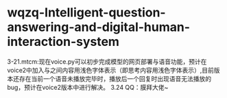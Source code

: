 # wqzq-Intelligent-question-answering-and-digital-human-interaction-system
3-21.mtcm:现在voice.py可以初步完成模型的网页部署与语音功能，预计在voice2中加入<think>与</think>之间内容用浅色字体表示（即思考内容用浅色字体表示）,目前版本还存在当前一个语音未播放完毕时，播放后一个回复时出现语音无法播放的bug，预计在voice2版本中进行解决。
3.24 QQ：膜拜大佬~
